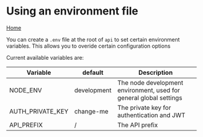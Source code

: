 # Using an environment file

[Home](../../README.md)

You can create a `.env` file at the root of `api` to set certain environment variables.  This allows you to overide
certain configuration options

Current available variables are:

|Variable           |default        |Description|
|--------           |-------        |-----------|
|NODE_ENV           |development    |The node development environment, used for general global settings
|AUTH_PRIVATE_KEY   |change-me      |The private key for authentication and JWT
|API_PREFIX         |/              |The API prefix

